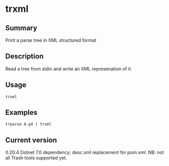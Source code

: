 # trxml

## Summary

Print a parse tree in XML structured format

## Description

Read a tree from stdin and write an XML represenation of it.

## Usage

    trxml

## Examples

    trparse A.g4 | trxml

## Current version

0.20.4 Dotnet 7.0 dependency; desc.xml replacement for pom.xml. NB: not all Trash tools supported yet.
